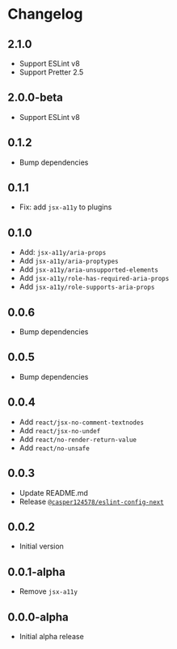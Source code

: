 # Changelog

## 2.1.0

- Support ESLint v8
- Support Pretter 2.5

## 2.0.0-beta

- Support ESLint v8

## 0.1.2

- Bump dependencies

## 0.1.1

- Fix: add `jsx-a11y` to plugins

## 0.1.0

- Add: `jsx-a11y/aria-props`
- Add `jsx-a11y/aria-proptypes`
- Add `jsx-a11y/aria-unsupported-elements`
- Add `jsx-a11y/role-has-required-aria-props`
- Add `jsx-a11y/role-supports-aria-props`

## 0.0.6

- Bump dependencies

## 0.0.5

- Bump dependencies

## 0.0.4

- Add `react/jsx-no-comment-textnodes`
- Add `react/jsx-no-undef`
- Add `react/no-render-return-value`
- Add `react/no-unsafe`

## 0.0.3

- Update README.md
- Release [`@casper124578/eslint-config-next`](https://www.npmjs.com/package/@casper124578/eslint-config-next)

## 0.0.2

- Initial version

## 0.0.1-alpha

- Remove `jsx-a11y`

## 0.0.0-alpha

- Initial alpha release

